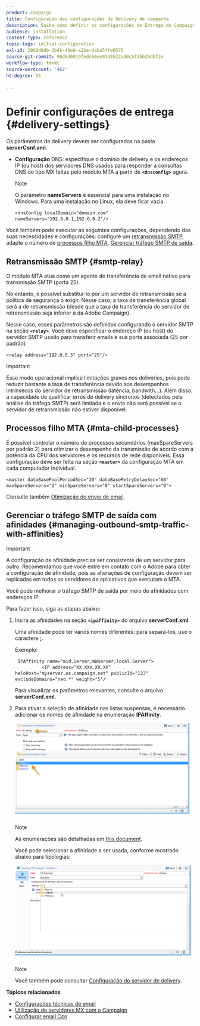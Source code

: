 ```yaml
---
product: campaign
title: Configuração das configurações de Delivery de campanha
description: Saiba como definir as configurações de Entrega do Campaign
audience: installation
content-type: reference
topic-tags: initial-configuration
exl-id: 2968d8db-2b4b-48e6-a22e-daba5ffe0576
source-git-commit: 98d646919fedc66ee9145522ad0c5f15b25dbf2e
workflow-type: tm+mt
source-wordcount: '462'
ht-degree: 5%

---
```


# Definir configurações de entrega {#delivery-settings}

Os parâmetros de delivery devem ser configurados na pasta **serverConf.xml**.

* **Configuração** DNS: especifique o domínio de delivery e os endereços IP (ou host) dos servidores DNS usados para responder a consultas DNS do tipo MX feitas pelo módulo MTA a partir de  **`<dnsconfig>`** agora.

   >[!NOTE]
   >
   >O parâmetro **nameServers** é essencial para uma instalação no Windows. Para uma instalação no Linux, ela deve ficar vazia.

   ```
   <dnsConfig localDomain="domain.com" nameServers="192.0.0.1,192.0.0.2"/>
   ```

Você também pode executar as seguintes configurações, dependendo das suas necessidades e configurações: configure um [retransmissão SMTP](#smtp-relay), adapte o número de [processos filho MTA](#mta-child-processes), [Gerenciar tráfego SMTP de saída](#managing-outbound-smtp-traffic-with-affinities).

## Retransmissão SMTP {#smtp-relay}

O módulo MTA atua como um agente de transferência de email nativo para transmissão SMTP (porta 25).

No entanto, é possível substituí-lo por um servidor de retransmissão se a política de segurança o exigir. Nesse caso, a taxa de transferência global será a de retransmissão (desde que a taxa de transferência do servidor de retransmissão seja inferior à da Adobe Campaign).

Nesse caso, esses parâmetros são definidos configurando o servidor SMTP na seção **`<relay>`**. Você deve especificar o endereço IP (ou host) do servidor SMTP usado para transferir emails e sua porta associada (25 por padrão).

```
<relay address="192.0.0.3" port="25"/>
```

>[!IMPORTANT]
>
>Esse modo operacional implica limitações graves nos deliveries, pois pode reduzir bastante a taxa de transferência devido aos desempenhos intrínsecos do servidor de retransmissão (latência, bandwith...). Além disso, a capacidade de qualificar erros de delivery síncronos (detectados pela análise do tráfego SMTP) será limitada e o envio não será possível se o servidor de retransmissão não estiver disponível.

## Processos filho MTA {#mta-child-processes}

É possível controlar o número de processos secundários (maxSpareServers por padrão 2) para otimizar o desempenho da transmissão de acordo com a potência da CPU dos servidores e os recursos de rede disponíveis. Essa configuração deve ser feita na seção **`<master>`** da configuração MTA em cada computador individual.

```
<master dataBasePoolPeriodSec="30" dataBaseRetryDelaySec="60" maxSpareServers="2" minSpareServers="0" startSpareServers="0">
```

Consulte também [Otimização do envio de email](../../installation/using/email-deliverability.md#email-sending-optimization).

## Gerenciar o tráfego SMTP de saída com afinidades {#managing-outbound-smtp-traffic-with-affinities}

>[!IMPORTANT]
>
>A configuração de afinidade precisa ser consistente de um servidor para outro. Recomendamos que você entre em contato com o Adobe para obter a configuração de afinidade, pois as alterações de configuração devem ser replicadas em todos os servidores de aplicativos que executam o MTA.

Você pode melhorar o tráfego SMTP de saída por meio de afinidades com endereços IP.

Para fazer isso, siga as etapas abaixo:

1. Insira as afinidades na seção **`<ipaffinity>`** do arquivo **serverConf.xml**.

   Uma afinidade pode ter vários nomes diferentes: para separá-los, use o caractere **;**.

   Exemplo:

   ```
    IPAffinity name="mid.Server;WWserver;local.Server">
             <IP address="XX.XXX.XX.XX" heloHost="myserver.us.campaign.net" publicId="123" excludeDomains="neo.*" weight="5"/
   ```

   Para visualizar os parâmetros relevantes, consulte o arquivo **serverConf.xml**.

1. Para ativar a seleção de afinidade nas listas suspensas, é necessário adicionar os nomes de afinidade na enumeração **IPAffinity**.

   ![](assets/ipaffinity_enum.png)

   >[!NOTE]
   >
   >As enumerações são detalhadas em [this document](../../platform/using/managing-enumerations.md).

   Você pode selecionar a afinidade a ser usada, conforme mostrado abaixo para tipologias:

   ![](assets/ipaffinity_typology.png)

   >[!NOTE]
   >
   >Você também pode consultar [Configuração do servidor de delivery](../../installation/using/email-deliverability.md#delivery-server-configuration).

**Tópicos relacionados**
* [Configurações técnicas de email](email-deliverability.md)
* [Utilização de servidores MX com o Campaign](using-mx-servers.md)
* [Configurar email Cco](email-archiving.md)
